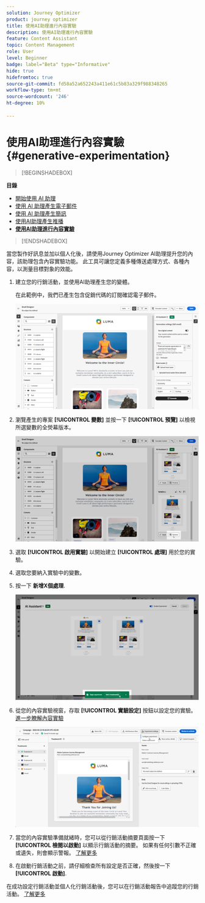```yaml
---
solution: Journey Optimizer
product: journey optimizer
title: 使用AI助理進行內容實驗
description: 使用AI助理進行內容實驗
feature: Content Assistant
topic: Content Management
role: User
level: Beginner
badge: label="Beta" type="Informative"
hide: true
hidefromtoc: true
source-git-commit: fd58a52a652243a411e61c5b83a329f988348265
workflow-type: tm+mt
source-wordcount: '246'
ht-degree: 10%

---
```


# 使用AI助理進行內容實驗 {#generative-experimentation}

>[!BEGINSHADEBOX]

**目錄**

* [開始使用 AI 助理](gs-generative.md)
* [使用 AI 助理產生電子郵件](generative-email.md)
* [使用 AI 助理產生簡訊](generative-sms.md)
* [使用AI助理產生推播](generative-push.md)
* **[使用AI助理進行內容實驗](generative-experimentation.md)**

>[!ENDSHADEBOX]

當您製作好訊息並加以個人化後，請使用Journey Optimizer AI助理提升您的內容，該助理包含內容實驗功能。 此工具可讓您定義多種傳送處理方式、各種內容，以測量目標對象的效能。

1. 建立您的行銷活動，並使用AI助理產生您的變體。

   在此範例中，我們已產生包含促銷代碼的訂閱確認電子郵件。

   ![](assets/experiment-genai-1.png)

1. 瀏覽產生的專案 **[!UICONTROL 變數]** 並按一下 **[!UICONTROL 預覽]** 以檢視所選變數的全熒幕版本。

   ![](assets/experiment-genai-2.png)

1. 選取 **[!UICONTROL 啟用實驗]** 以開始建立 **[!UICONTROL 處理]** 用於您的實驗。

1. 選取您要納入實驗中的變數。

1. 按一下 **新增X個處理**.

   ![](assets/experiment-genai-3.png)

1. 從您的內容實驗視窗，存取 **[!UICONTROL 實驗設定]** 按鈕以設定您的實驗。 [進一步瞭解內容實驗](../campaigns/content-experiment.md)

   ![](assets/experiment-genai-4.png)

1. 當您的內容實驗準備就緒時，您可以從行銷活動摘要頁面按一下 **[!UICONTROL 檢閱以啟動]** 以顯示行銷活動的摘要。 如果有任何引數不正確或遺失，則會顯示警報。 [了解更多](../campaigns/content-experiment.md#treatment-experiment)

1. 在啟動行銷活動之前，請仔細檢查所有設定是否正確，然後按一下 **[!UICONTROL 啟動]**.

在成功設定行銷活動並個人化行銷活動後，您可以在行銷活動報告中追蹤您的行銷活動。 [了解更多](../reports/campaign-global-report.md)

